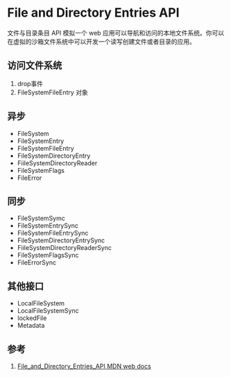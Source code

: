 # File and Directory Entries API

文件与目录条目 API 模拟一个 web 应用可以导航和访问的本地文件系统。你可以在虚拟的沙箱文件系统中可以开发一个读写创建文件或者目录的应用。

## 访问文件系统

1. drop事件
2. FileSystemFileEntry 对象

## 异步

- FileSystem
- FileSystemEntry
- FileSystemFileEntry
- FileSystemDirectoryEntry
- FiileSystemDirectoryReader
- FileSystemFlags
- FileError

## 同步

- FileSystemSymc
- FileSystemEntrySync
- FileSystemFileEntrySync
- FileSystemDirectoryEntrySync
- FiileSystemDirectoryReaderSync
- FileSystemFlagsSync
- FileErrorSync

## 其他接口

- LocalFileSystem
- LocalFileSystemSync
- lockedFile
- Metadata

## 参考

1. [File_and_Directory_Entries_API MDN web docs](https://developer.mozilla.org/zh-CN/docs/Web/API/File_and_Directory_Entries_API)
